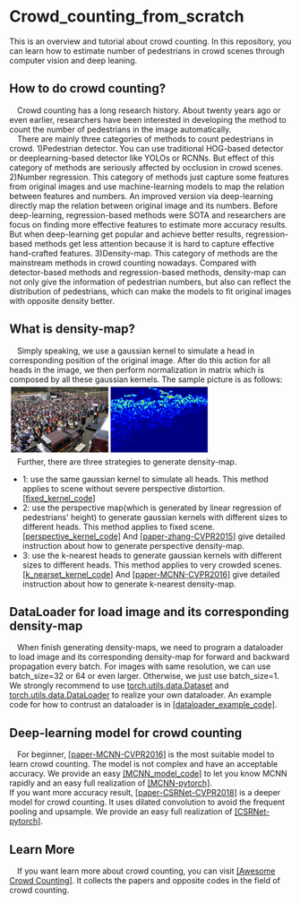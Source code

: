 # Crowd_counting_from_scratch
This is an overview and tutorial about crowd counting. In this repository, you can learn how to estimate number of pedestrians in crowd scenes through computer vision and deep leaning.
## How to do crowd counting?
&emsp;Crowd counting has a long research history. About twenty years ago or even earlier, researchers have been interested in developing the method to count the number of pedestrians in the image automatically.  
&emsp;There are mainly three categories of methods to count pedestrians in crowd. 1)Pedestrian detector. You can use traditional HOG-based detector or deeplearning-based detector like YOLOs or RCNNs. But effect of this category of methods are seriously affected by occlusion in crowd scenes. 2)Number regression. This category of methods just capture some features from original images and use machine-learning models to map the relation between features and numbers. An improved version via deep-learning directly map the relation between original image and its numbers. Before deep-learning, regression-based methods were SOTA and researchers are focus on finding more effective features to estimate more accuracy results. But when deep-learning get popular and achieve better results, regression-based methods get less attention because it is hard to capture effective hand-crafted features. 3)Density-map. This category of methods are the mainstream methods in crowd counting nowadays. Compared with detector-based methods and regression-based methods, density-map can not only give the information of pedestrian numbers, but also can reflect the distribution of pedestrians, which can make the models to fit original images with opposite density better.
## What is density-map?
&emsp;Simply speaking, we use a gaussian kernel to simulate a head in corresponding position of the original image. After do this action for all heads in the image, we then perform normalization in matrix which is composed by all these gaussian kernels. The sample picture is as follows:  
![density-map sample](./imgs/density-map-sample.png "density-map sample")  
&emsp;Further, there are three strategies to generate density-map.  
* 1: use the same gaussian kernel to simulate all heads. This method applies to scene without severe perspective distortion. [[fixed_kernel_code]](./generate_density_map/same_gaussian_kernel.py)  
* 2: use the perspective map(which is generated by linear regression of pedestrians' height) to generate gaussian kernels with different sizes to different heads. This method applies to fixed scene. [[perspective_kernel_code]](./generate_density_map/perspective_gaussian_kernel.py) And [[paper-zhang-CVPR2015]](https://www.ee.cuhk.edu.hk/~xgwang/papers/zhangLWYcvpr15.pdf) give detailed instruction about how to generate perspective density-map.  
* 3: use the k-nearest heads to generate gaussian kernels with different sizes to different heads. This method applies to very crowded scenes. [[k_nearset_kernel_code]](./generate_density_map/k_nearest_gaussian_kernel.py) And [[paper-MCNN-CVPR2016]](https://pdfs.semanticscholar.org/7ca4/bcfb186958bafb1bb9512c40a9c54721c9fc.pdf) give detailed instruction about how to generate k-nearest density-map.  

## DataLoader for load image and its corresponding density-map
&emsp;When finish generating density-maps, we need to program a dataloader to load image and its corresponding density-map for forward and backward propagation every batch. For images with same resolution, we can use batch_size=32 or 64 or even larger. Otherwise, we just use batch_size=1. We strongly recommend to use [torch.utils.data.Dataset](https://pytorch.org/docs/stable/data.html#torch.utils.data.Dataset) and [torch.utils.data.DataLoader](https://pytorch.org/docs/stable/data.html#torch.utils.data.DataLoader) to realize your own dataloader. An example code for how to contrust an dataloader is in [[dataloader_example_code]](./dataloader/dataloader_example.py).
## Deep-learning model for crowd counting
&emsp;For beginner, [[paper-MCNN-CVPR2016]](https://pdfs.semanticscholar.org/7ca4/bcfb186958bafb1bb9512c40a9c54721c9fc.pdf) is the most suitable model to learn crowd counting. The model is not complex and have an acceptable accuracy. We provide an easy [[MCNN_model_code]](./crowd_model/mcnn_model.py) to let you know MCNN rapidly and an easy full realization of [[MCNN-pytorch]](https://github.com/CommissarMa/MCNN-pytorch).  
If you want more accuracy result, [[paper-CSRNet-CVPR2018]](https://arxiv.org/abs/1802.10062) is a deeper model for crowd counting. It uses dilated convolution to avoid the frequent pooling and upsample. We provide an easy full realization of [[CSRNet-pytorch]](https://github.com/CommissarMa/CSRNet-pytorch).

## Learn More
&emsp;If you want learn more about crowd counting, you can visit [[Awesome Crowd Counting]](https://github.com/gjy3035/Awesome-Crowd-Counting). It collects the papers and opposite codes in the field of crowd counting.